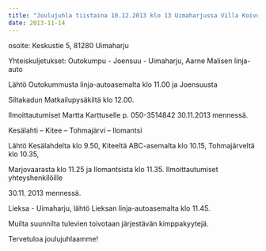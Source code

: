 ```yaml
---
title: "Joulujuhla tiistaina 10.12.2013 klo 13 Uimaharjussa Villa Koivurannassa"
date: 2013-11-14
---
```


osoite: Keskustie 5, 81280 Uimaharju

Yhteiskuljetukset: Outokumpu - Joensuu - Uimaharju, Aarne Malisen linja-auto

Lähtö Outokummusta linja-autoasemalta klo 11.00 ja Joensuusta

Siltakadun Matkailupysäkiltä klo 12.00.

Ilmoittautumiset Martta Karttuselle p. 050-3514842 30.11.2013 mennessä.

Kesälahti – Kitee – Tohmajärvi – Ilomantsi

Lähtö Kesälahdelta klo 9.50, Kiteeltä ABC-asemalta klo 10.15, Tohmajärveltä klo 10.35,

Marjovaarasta klo 11.25 ja Ilomantsista klo 11.35. Ilmoittautumiset yhteyshenkilöille

30.11. 2013 mennessä.

Lieksa - Uimaharju, lähtö Lieksan linja-autoasemalta klo 11.45.

Muilta suunnilta tulevien toivotaan järjestävän kimppakyytejä.

Tervetuloa joulujuhlaamme!

